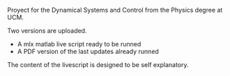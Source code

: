 Proyect for the Dynamical Systems and Control from the Physics degree at UCM.

Two versions are uploaded.
- A mlx matlab live script ready to be runned
- A PDF version of the last updates already runned

The content of the livescript is designed to be self explanatory.
